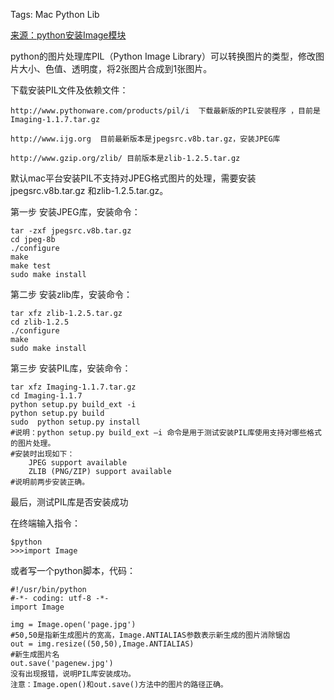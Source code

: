 Tags: Mac Python Lib

[来源：python安装Image模块](http://jordy.easymorse.com/?p=760)

python的图片处理库PIL（Python Image Library）可以转换图片的类型，修改图片大小、色值、透明度，将2张图片合成到1张图片。

下载安装PIL文件及依赖文件：
    
    http://www.pythonware.com/products/pil/i  下载最新版的PIL安装程序 ，目前是Imaging-1.1.7.tar.gz
    
    http://www.ijg.org  目前最新版本是jpegsrc.v8b.tar.gz，安装JPEG库
    
    http://www.gzip.org/zlib/ 目前版本是zlib-1.2.5.tar.gz

默认mac平台安装PIL不支持对JPEG格式图片的处理，需要安装jpegsrc.v8b.tar.gz 和zlib-1.2.5.tar.gz。
  
第一步 安装JPEG库，安装命令：
    
    tar -zxf jpegsrc.v8b.tar.gz
    cd jpeg-8b
    ./configure
    make
    make test 
    sudo make install

第二步  安装zlib库，安装命令：

    tar xfz zlib-1.2.5.tar.gz
    cd zlib-1.2.5
    ./configure
    make
    sudo make install
    
第三步  安装PIL库，安装命令：

    tar xfz Imaging-1.1.7.tar.gz
    cd Imaging-1.1.7
    python setup.py build_ext -i
    python setup.py build 
    sudo  python setup.py install
    #说明：python setup.py build_ext –i 命令是用于测试安装PIL库使用支持对哪些格式的图片处理。
    #安装时出现如下：
        JPEG support available
        ZLIB (PNG/ZIP) support available
    #说明前两步安装正确。

最后，测试PIL库是否安装成功

在终端输入指令：

    $python
    >>>import Image

或者写一个python脚本，代码：

    #!/usr/bin/python
    #-*- coding: utf-8 -*-
    import Image

    img = Image.open('page.jpg')
    #50,50是指新生成图片的宽高，Image.ANTIALIAS参数表示新生成的图片消除锯齿
    out = img.resize((50,50),Image.ANTIALIAS)
    #新生成图片名
    out.save('pagenew.jpg')
    没有出现报错，说明PIL库安装成功。
    注意：Image.open()和out.save()方法中的图片的路径正确。

